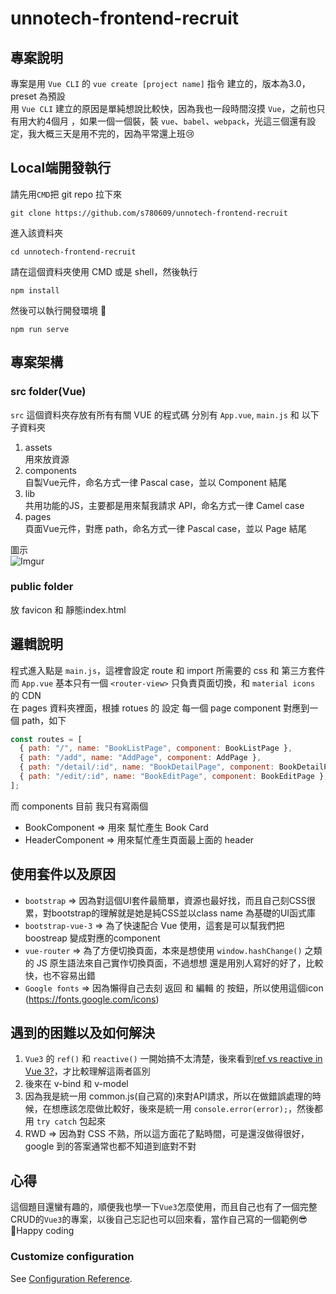 # unnotech-frontend-recruit
## 專案說明
專案是用 `Vue CLI` 的 `vue create [project name]` 指令 建立的，版本為3.0，preset 為預設  
用 `Vue CLI` 建立的原因是單純想說比較快，因為我也一段時間沒摸 `Vue`，之前也只有用大約4個月 ，如果一個一個裝，裝 `vue`、`babel`、`webpack`，光這三個還有設定，我大概三天是用不完的，因為平常還上班😢

## Local端開發執行
請先用`CMD`把 git repo 拉下來
```
git clone https://github.com/s780609/unnotech-frontend-recruit
```

進入該資料夾
```
cd unnotech-frontend-recruit
```

請在這個資料夾使用 CMD 或是 shell，然後執行
```
npm install
```

然後可以執行開發環境 🚀 
```
npm run serve
```

## 專案架構
### src folder(Vue)
`src` 這個資料夾存放有所有有關 VUE 的程式碼
分別有 `App.vue`, `main.js` 和 以下子資料夾  
1. assets  
用來放資源
2. components  
自製Vue元件，命名方式一律 Pascal case，並以 Component 結尾
3. lib  
共用功能的JS，主要都是用來幫我請求 API，命名方式一律 Camel case
4. pages  
頁面Vue元件，對應 path，命名方式一律 Pascal case，並以 Page 結尾

圖示   
![Imgur](https://i.imgur.com/bVJztlm.png)

### public folder
放 favicon 和 靜態index.html

## 邏輯說明
程式進入點是 `main.js`，這裡會設定 route 和 import 所需要的 css 和 第三方套件
而 `App.vue` 基本只有一個 `<router-view>` 只負責頁面切換，和 `material icons` 的 CDN  
在 pages 資料夾裡面，根據 rotues 的 設定 每一個 page component 對應到一個 path，如下
```javascript
const routes = [
  { path: "/", name: "BookListPage", component: BookListPage },
  { path: "/add", name: "AddPage", component: AddPage },
  { path: "/detail/:id", name: "BookDetailPage", component: BookDetailPage },
  { path: "/edit/:id", name: "BookEditPage", component: BookEditPage },
];
```

而 components 目前 我只有寫兩個
* BookComponent => 用來 幫忙產生 Book Card
* HeaderComponent => 用來幫忙產生頁面最上面的 header

## 使用套件以及原因
* `bootstrap` => 因為對這個UI套件最簡單，資源也最好找，而且自己刻CSS很累，對bootstrap的理解就是她是純CSS並以class name 為基礎的UI函式庫
* `bootstrap-vue-3` => 為了快速配合 Vue 使用，這套是可以幫我們把 boostreap 變成對應的component
* `vue-router` => 為了方便切換頁面，本來是想使用 `window.hashChange()` 之類的 JS 原生語法來自己實作切換頁面，不過想想 還是用別人寫好的好了，比較快，也不容易出錯
* `Google fonts` => 因為懶得自己去刻 返回 和 編輯 的 按鈕，所以使用這個icon (https://fonts.google.com/icons)


## 遇到的困難以及如何解決
1. `Vue3` 的 `ref()` 和 `reactive()` 一開始搞不太清楚，後來看到[ref vs reactive in Vue 3?][1]，才比較理解這兩者區別
2. 後來在 v-bind 和 v-model 
3. 因為我是統一用 common.js(自己寫的)來對API請求，所以在做錯誤處理的時候，在想應該怎麼做比較好，後來是統一用 `console.error(error);`，然後都用 `try catch` 包起來
4. RWD => 因為對 CSS 不熟，所以這方面花了點時間，可是還沒做得很好，google 到的答案通常也都不知道到底對不對  

## 心得
這個題目還蠻有趣的，順便我也學一下`Vue3`怎麼使用，而且自己也有了一個完整CRUD的`Vue3`的專案，以後自己忘記也可以回來看，當作自己寫的一個範例😎  
🎉Happy coding
### Customize configuration
See [Configuration Reference](https://cli.vuejs.org/config/).


[1]: https://stackoverflow.com/questions/61452458/ref-vs-reactive-in-vue-3